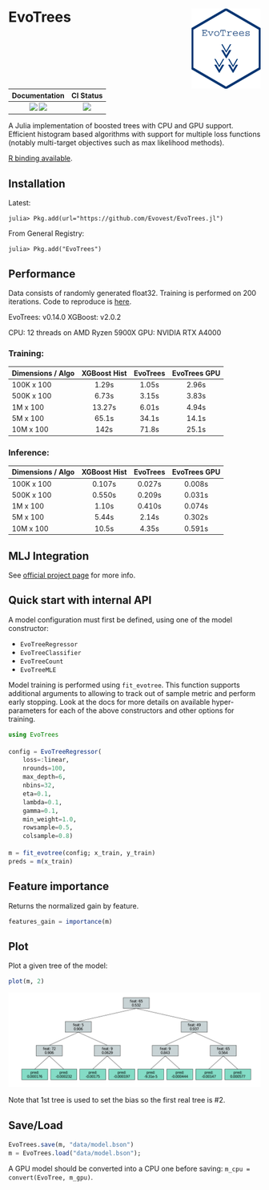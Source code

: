 
# EvoTrees <a href="https://evovest.github.io/EvoTrees.jl/dev/"><img src="figures/hex-evotrees-2.png" align="right" height="160"/></a>


| Documentation | CI Status |
|:------------------------:|:----------------:|
| [![][docs-stable-img]][docs-stable-url] [![][docs-latest-img]][docs-latest-url] | [![][ci-img]][ci-url] |

[docs-latest-img]: https://img.shields.io/badge/docs-latest-blue.svg
[docs-latest-url]: https://evovest.github.io/EvoTrees.jl/dev

[docs-stable-img]: https://img.shields.io/badge/docs-stable-blue.svg
[docs-stable-url]: https://evovest.github.io/EvoTrees.jl/stable

[ci-img]: https://github.com/Evovest/EvoTrees.jl/workflows/CI/badge.svg
[ci-url]: https://github.com/Evovest/EvoTrees.jl/actions?query=workflow%3ACI+branch%3Amain

A Julia implementation of boosted trees with CPU and GPU support.
Efficient histogram based algorithms with support for multiple loss functions (notably multi-target objectives such as max likelihood methods).

[R binding available](https://github.com/Evovest/EvoTrees).


## Installation

Latest:

```julia-repl
julia> Pkg.add(url="https://github.com/Evovest/EvoTrees.jl")
```

From General Registry:

```julia-repl
julia> Pkg.add("EvoTrees")
```

## Performance

Data consists of randomly generated float32. Training is performed on 200 iterations. Code to reproduce is [here](https://github.com/Evovest/EvoTrees.jl/blob/main/experiments/benchmarks-regressor.jl). 

EvoTrees: v0.14.0
XGBoost: v2.0.2

CPU: 12 threads on AMD Ryzen 5900X
GPU: NVIDIA RTX A4000

### Training: 

| Dimensions   / Algo | XGBoost Hist | EvoTrees | EvoTrees GPU |
|---------------------|:------------:|:--------:|:------------:|
| 100K x 100          |     1.29s    |   1.05s  |     2.96s    |
| 500K x 100          |     6.73s    |   3.15s  |     3.83s    |
| 1M x 100            |     13.27s   |   6.01s  |     4.94s    |
| 5M x 100            |     65.1s    |   34.1s  |     14.1s    |
| 10M x 100           |     142s     |   71.8s  |     25.1s    |

### Inference:

| Dimensions   / Algo | XGBoost Hist | EvoTrees | EvoTrees GPU |
|---------------------|:------------:|:--------:|:------------:|
| 100K x 100          |    0.107s    |  0.027s  |    0.008s    |
| 500K x 100          |    0.550s    |  0.209s  |    0.031s    |
| 1M x 100            |    1.10s     |  0.410s  |    0.074s    |
| 5M x 100            |    5.44s     |  2.14s   |    0.302s    |
| 10M x 100           |    10.5s     |  4.35s   |    0.591s    |


## MLJ Integration

See [official project page](https://github.com/alan-turing-institute/MLJ.jl) for more info.


## Quick start with internal API

A model configuration must first be defined, using one of the model constructor:
- `EvoTreeRegressor`
- `EvoTreeClassifier`
- `EvoTreeCount`
- `EvoTreeMLE`

Model training is performed using `fit_evotree`. This function supports additional arguments to allowing to track out of sample metric and perform early stopping. Look at the docs for more details on available hyper-parameters for each of the above constructors and other options for training.

```julia
using EvoTrees

config = EvoTreeRegressor(
    loss=:linear, 
    nrounds=100, 
    max_depth=6, 
    nbins=32,
    eta=0.1,
    lambda=0.1, 
    gamma=0.1, 
    min_weight=1.0,
    rowsample=0.5, 
    colsample=0.8)

m = fit_evotree(config; x_train, y_train)
preds = m(x_train)
```

## Feature importance

Returns the normalized gain by feature.

```julia
features_gain = importance(m)
```

## Plot

Plot a given tree of the model:

```julia
plot(m, 2)
```

![](figures/plot_tree.png)

Note that 1st tree is used to set the bias so the first real tree is #2.

## Save/Load

```julia
EvoTrees.save(m, "data/model.bson")
m = EvoTrees.load("data/model.bson");
```

A GPU model should be converted into a CPU one before saving: `m_cpu = convert(EvoTree, m_gpu)`.
